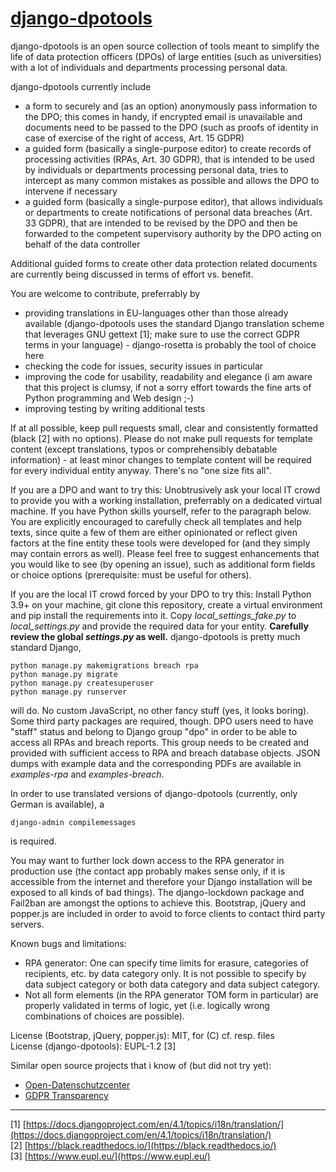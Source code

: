 # [django-dpotools](https://github.com/dbf/django-dpotools)
django-dpotools is an open source collection of tools meant to simplify
the life of data protection officers (DPOs) of large entities (such as
universities) with a lot of individuals and departments processing
personal data.

django-dpotools currently include
- a form to securely and (as an option) anonymously pass information to
  the DPO; this comes in handy, if encrypted email is unavailable and
  documents need to be passed to the DPO (such as proofs of identity in
  case of exercise of the right of access, Art. 15 GDPR)
- a guided form (basically a single-purpose editor) to create records of
  processing activities (RPAs, Art. 30 GDPR), that is intended to be
  used by individuals or departments processing personal data, tries to
  intercept as many common mistakes as possible and allows the DPO to
  intervene if necessary
- a guided form (basically a single-purpose editor), that allows
  individuals or departments to create notifications of personal data
  breaches (Art. 33 GDPR), that are intended to be revised by the DPO
  and then be forwarded to the competent supervisory authority by the
  DPO acting on behalf of the data controller

Additional guided forms to create other data protection related
documents are currently being discussed in terms of effort vs. benefit.

You are welcome to contribute, preferrably by
- providing translations in EU-languages other than those already
  available (django-dpotools uses the standard Django translation scheme
  that leverages GNU gettext [1]; make sure to use the correct GDPR
  terms in your language) - django-rosetta is probably the tool of
  choice here
- checking the code for issues, security issues in particular
- improving the code for usability, readability and elegance (i am aware
  that this project is clumsy, if not a sorry effort towards the fine
  arts of Python programming and Web design ;-)
- improving testing by writing additional tests

If at all possible, keep pull requests small, clear and consistently
formatted (black [2] with no options). Please do not make pull requests
for template content (except translations, typos or comprehensibly
debatable information) - at least minor changes to template content will
be required for every individual entity anyway. There's no "one size
fits all".

If you are a DPO and want to try this: Unobtrusively ask your local IT
crowd to provide you with a working installation, preferrably on a
dedicated virtual machine.  If you have Python skills yourself, refer to
the paragraph below. You are explicitly encouraged to carefully check
all templates and help texts, since quite a few of them are either
opinionated or reflect given factors at the fine entity these tools were
developed for (and they simply may contain errors as well).  Please feel
free to suggest enhancements that you would like to see (by opening an
issue), such as additional form fields or choice options (prerequisite:
must be useful for others).

If you are the local IT crowd forced by your DPO to try this: Install
Python 3.9+ on your machine, git clone this repository, create a virtual
environment and pip install the requirements into it. Copy
*local_settings_fake.py* to *local_settings.py* and provide the required
data for your entity. __Carefully review the global *settings.py* as
well.__ django-dpotools is pretty much standard Django,

```
python manage.py makemigrations breach rpa
python manage.py migrate
python manage.py createsuperuser
python manage.py runserver
```

will do. No custom JavaScript, no other fancy stuff (yes, it looks
boring). Some third party packages are required, though. DPO users need
to have "staff" status and belong to Django group "dpo" in order to be
able to access all RPAs and breach reports. This group needs to be
created and provided with sufficient access to RPA and breach database
objects. JSON dumps with example data and the corresponding PDFs are
available in *examples-rpa* and *examples-breach*.

In order to use translated versions of django-dpotools (currently, only
German is available), a

```
django-admin compilemessages
```

is required.

You may want to further lock down access to the RPA generator in
production use (the contact app probably makes sense only, if it is
accessible from the internet and therefore your Django installation will
be exposed to all kinds of bad things). The django-lockdown package and
Fail2ban are amongst the options to achieve this. Bootstrap, jQuery and
popper.js are included in order to avoid to force clients to contact
third party servers.

Known bugs and limitations:
- RPA generator: One can specify time limits for erasure, categories of
  recipients, etc. by data category only. It is not possible to specify
  by data subject category or both data category and data subject
  category.
- Not all form elements (in the RPA generator TOM form in particular)
  are properly validated in terms of logic, yet (i.e. logically wrong
  combinations of choices are possible).

License (Bootstrap, jQuery, popper.js): MIT, for (C) cf. resp. files  
License (django-dpotools): EUPL-1.2 [3]

Similar open source projects that i know of (but did not try yet):
- [Open-Datenschutzcenter](https://github.com/H2-invent/open-datenschutzcenter)
- [GDPR Transparency](https://github.com/BjoernKW/gdpr-transparency)

---

[1] [https://docs.djangoproject.com/en/4.1/topics/i18n/translation/](https://docs.djangoproject.com/en/4.1/topics/i18n/translation/)  
[2] [https://black.readthedocs.io/](https://black.readthedocs.io/)  
[3] [https://www.eupl.eu/](https://www.eupl.eu/)  
